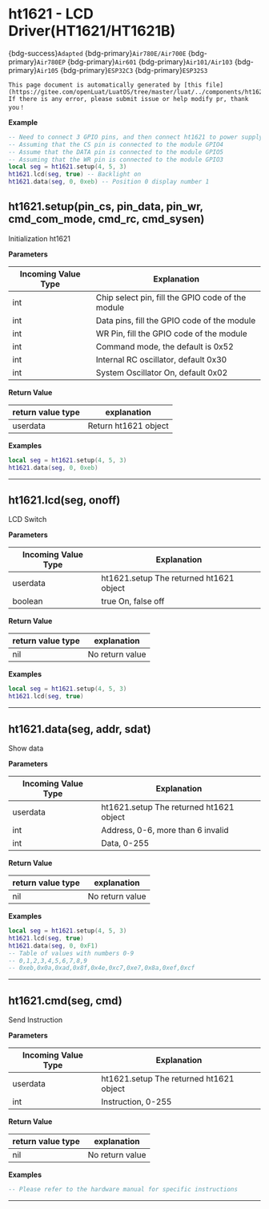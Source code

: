 # ht1621 - LCD Driver(HT1621/HT1621B)

{bdg-success}`Adapted` {bdg-primary}`Air780E/Air700E` {bdg-primary}`Air780EP` {bdg-primary}`Air601` {bdg-primary}`Air101/Air103` {bdg-primary}`Air105` {bdg-primary}`ESP32C3` {bdg-primary}`ESP32S3`

```{note}
This page document is automatically generated by [this file](https://gitee.com/openLuat/LuatOS/tree/master/luat/../components/ht1621/binding/luat_lib_ht1621.c). If there is any error, please submit issue or help modify pr, thank you！
```


**Example**

```lua
-- Need to connect 3 GPIO pins, and then connect ht1621 to power supply
-- Assuming that the CS pin is connected to the module GPIO4
-- Assume that the DATA pin is connected to the module GPIO5
-- Assuming that the WR pin is connected to the module GPIO3
local seg = ht1621.setup(4, 5, 3)
ht1621.lcd(seg, true) -- Backlight on
ht1621.data(seg, 0, 0xeb) -- Position 0 display number 1

```

## ht1621.setup(pin_cs, pin_data, pin_wr, cmd_com_mode, cmd_rc, cmd_sysen)



Initialization ht1621

**Parameters**

|Incoming Value Type | Explanation|
|-|-|
|int|Chip select pin, fill the GPIO code of the module|
|int|Data pins, fill the GPIO code of the module|
|int|WR Pin, fill the GPIO code of the module|
|int|Command mode, the default is 0x52|
|int|Internal RC oscillator, default 0x30|
|int|System Oscillator On, default 0x02|

**Return Value**

|return value type | explanation|
|-|-|
|userdata|Return ht1621 object|

**Examples**

```lua
local seg = ht1621.setup(4, 5, 3)
ht1621.data(seg, 0, 0xeb)

```

---

## ht1621.lcd(seg, onoff)



LCD Switch

**Parameters**

|Incoming Value Type | Explanation|
|-|-|
|userdata|ht1621.setup The returned ht1621 object|
|boolean|true On, false off|

**Return Value**

|return value type | explanation|
|-|-|
|nil|No return value|

**Examples**

```lua
local seg = ht1621.setup(4, 5, 3)
ht1621.lcd(seg, true)

```

---

## ht1621.data(seg, addr, sdat)



Show data

**Parameters**

|Incoming Value Type | Explanation|
|-|-|
|userdata|ht1621.setup The returned ht1621 object|
|int|Address, 0-6, more than 6 invalid|
|int|Data, 0-255|

**Return Value**

|return value type | explanation|
|-|-|
|nil|No return value|

**Examples**

```lua
local seg = ht1621.setup(4, 5, 3)
ht1621.lcd(seg, true)
ht1621.data(seg, 0, 0xF1)
-- Table of values with numbers 0-9
-- 0,1,2,3,4,5,6,7,8,9
-- 0xeb,0x0a,0xad,0x8f,0x4e,0xc7,0xe7,0x8a,0xef,0xcf

```

---

## ht1621.cmd(seg, cmd)



Send Instruction

**Parameters**

|Incoming Value Type | Explanation|
|-|-|
|userdata|ht1621.setup The returned ht1621 object|
|int|Instruction, 0-255|

**Return Value**

|return value type | explanation|
|-|-|
|nil|No return value|

**Examples**

```lua
-- Please refer to the hardware manual for specific instructions

```

---

